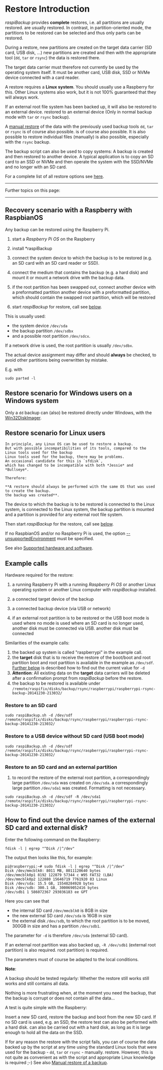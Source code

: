 # Restore Introduction

*raspiBackup* provides **complete** restores, i.e. all partitions are usually restored.
are usually restored.
In contrast, in partition-oriented mode, the partitions to be restored can be selected
and thus only parts can be restored.

During a restore, new partitions are created on the target data carrier (SD card, USB disk, ...)
new partitions are created and then with the appropriate tool (`dd`, `tar` or `rsync`)
the data is restored there.

The target data carrier must therefore not currently be used by the operating system itself.
It must be another card, USB disk, SSD or NVMe device connected with a card reader.

A restore requires a **Linux system**. You should usually use a Raspberry for this. Other Linux systems
also work, but it is not 100% guaranteed that they will always work.

If an external root file system has been backed up, it will also be restored to an external device.
restored to an external device
(Only in normal backup mode with `tar` or `rsync` backup).

A [manual restore](manual-restore.md) of the data with the previously used backup tools `dd`, `tar` or `rsync` is of course also possible.
is of course also possible. It is also possible to restore individual files (manually)
is also possible, especially with the `rsync` backup.

The backup script can also be used to copy systems:
A backup is created and then restored to another device.
A typical application is to copy an SD card to an SSD or NVMe
and then operate the system with the SSD/NVMe and no longer with an SD card.

For a complete list of all restore options see [here](restore-options.md).

------------------

Further topics on this page:

<!-- toc -->

------------------


## Recovery scenario with a Raspberry with RaspbianOS

Any backup can be restored using the Raspberry Pi.

1. start a *Raspberry Pi OS* on the Raspberry

1. install *raspiBackup

1. connect the system device to which the backup is to be restored (e.g. an SD card with an SD card reader or SSD).

1. connect the medium that contains the backup (e.g. a hard disk)
   and mount it or mount a network drive with the backup data.

1. if the root partition has been swapped out, connect another device with a preformatted partition
   another device with a preformatted partition,
   which should contain the swapped root partition,
   which will be restored

1. start *raspiBackup* for restore, call see [below](#devicenames).

This is usually used:

  - the system device `/dev/sda`
  - the backup partition `/dev/sdbx`
  - and a possible root partition `/dev/sdcx`.


If a network drive is used, the root partition is usually `/dev/sdbx`.

The actual device assignment may differ and should **always** be checked,
to avoid other partitions being overwritten by mistake.

E.g. with

```
sudo parted -l
```


## Restore scenario for Windows users on a Windows system

Only a `dd` backup can (also) be restored directly under Windows,
with the [Win32DiskImager](http://sourceforge.net/projects/win32diskimager/).

## Restore scenario for Linux users

``` admonish note title="Note"
In principle, any Linux OS can be used to restore a backup.
But with possible incompatibilities of its tools, compared to the Linux tools used for the backup
Linux tools used for the backup, there may be problems.
An occasional candidate for this is `sfdisk`,
which has changed to be incompatible with both *Jessie* and *Bullseye*.

Therefore:

**A restore should always be performed with the same OS that was used to create the backup.
the backup was created**.
```

The device to which the backup is to be restored is connected to the Linux system,
is connected to the Linux system, the backup partition is mounted
and a partition is provided for any external root file system.

Then start *raspiBackup* for the restore, call see [below](#devicenames).

If no RaspbianOS and/or no Raspberry Pi is used,
the option [--unsupportedEnvironment](general-options.md#parm_unsupportedEnvironment) must be specified.

See also [Supported hardware and software](supported-hardware-and-software.md).


## Example calls

Hardware required for the restore:

1. a running Raspberry Pi with a running *Raspberry Pi OS* or another
   Linux operating system or another Linux computer with *raspiBackup* installed.

1. a connected target device of the backup

1. a connected backup device (via USB or network)

1. if an external root partition is to be restored or the USB boot mode is used where no
   mode is used where an SD card is no longer used, another disk must be connected via USB.
   another disk must be connected

Similarities of the example calls:

1. the backed up system is called "raspberrypi" in the example call.
1. the **target** disk that is to receive the restore of the boot/boot and root partition
   boot and root partition is available in the example as `/dev/sdf`.  
   [Further below](#devicenames) is described how to find out the current value for `-d`
1. **Attention**: All existing data on the **target** data carriers will be deleted after a confirmation prompt
   from *raspiBackup* before the restore.
1. the backup to be restored is available under
   `/remote/raspifix/disks/backup/rsync/raspberrypi/raspberrypi-rsync-backup-20141230-213032/`


### Restore to an SD card

```
sudo raspiBackup.sh -d /dev/sdf /remote/raspifix/disks/backup/rsync/raspberrypi/raspberrypi-rsync-backup-20141230-213032/
```

### Restore to a USB device without SD card (USB boot mode)

```
sudo raspiBackup.sh -d /dev/sdf /remote/raspifix/disks/backup/rsync/raspberrypi/raspberrypi-rsync-backup-20141230-213032/
```

### Restore to an SD card and an external partition

1. to record the restore of the external root partition, a correspondingly large partition `/dev/sda` was created on `/dev/sda`.
   a correspondingly large partition `/dev/sda1` was created. Formatting is not necessary.

```
sudo raspiBackup.sh -d /dev/sdf -R /dev/sda1 /remote/raspifix/disks/backup/rsync/raspberrypi/raspberrypi-rsync-backup-20141230-213032/
```

<a name="devicenames"></a>
## How to find out the device names of the external SD card and external disk?

Enter the following command on the Raspberry:

```
fdisk -l | egrep "^Disk /|^/dev"
```

The output then looks like this, for example:

```
pi@raspberrypi:~# sudo fdisk -l | egrep "^Disk /|^/dev"
Disk /dev/mmcblk0: 8011 MB, 8011120640 bytes
/dev/mmcblk0p1 8192 122879 57344 c W95 FAT32 (LBA)
/dev/mmcblk0p2 122880 15646719 7761920 83 Linux
Disk /dev/sda: 15.5 GB, 15548284928 bytes
Disk /dev/sdb: 300.1 GB, 300069052416 bytes
/dev/sdb1 1 586072367 293036183 ee GPT
```

Here you can see that

  - the internal SD card `/dev/mmcblk0` is 8GB in size
  - the new external SD card `/dev/sda` is 16GB in size
  - the external disk `/dev/sdb`, to which the root partition is to be moved,
    300GB in size and has a partition `/dev/sdb1`.

The parameter for `-d` is therefore `/dev/sda` (external SD card).

If an external root partition was also backed up, `-R /dev/sdb1` (external root partition) is also required.
root partition) is required.

The parameters must of course be adapted to the local conditions.


**Note**:

A backup should be tested regularly: Whether the restore still works
still works and still contains all data.

Nothing is more frustrating when, at the moment you need the backup,
that the backup is corrupt or does not contain all the data...

A test is quite simple with the Raspberry:

Insert a new SD card, restore the backup and boot from the new SD card.
If no SD card is used, e.g. an SSD, the restore test can also be performed with a hard disk.
can also be carried out with a hard disk,
as long as it is large enough to hold all the data on the SSD.

If for any reason the restore with the script fails, you can of course
the data backed up by the script at any time using the standard
Linux tools that were used for the backup - `dd`, `tar` or `rsync` - manually.
restore. However, this is not quite as convenient as with the script
and appropriate Linux knowledge is required ;-)
See also [Manual restore of a backup](manual-restore.md).

[.status]: translated
[.source]: https://linux-tips-and-tricks.de/de/raspibackup#restore
[.source]: https://linux-tips-and-tricks.de/de/wiederherstellen


